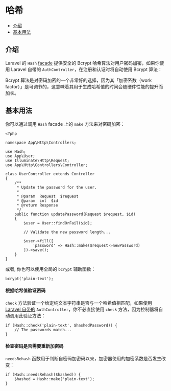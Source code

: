 # 哈希

- [介绍](#introduction)
- [基本用法](#basic-usage)

<a name="introduction"></a>
## 介绍

Laravel 的 `Hash` [facade](/docs/{{version}}/facades) 提供安全的 Bcrypt 哈希算法对用户密码加密，如果你使用 Laravel 自带的 `AuthController`，在注册和认证时将自动使用 Bcrypt 算法：

Bcrypt 算法是对密码加密的一个非常好的选择，因为其「加密系数（work factor）」是可调节的，这意味着其用于生成哈希值的时间会随硬件性能的提升而加长。

<a name="basic-usage"></a>
## 基本用法

你可以通过调用 `Hash` facade 上的 `make` 方法来对密码加密：

	<?php

	namespace App\Http\Controllers;

	use Hash;
	use App\User;
	use Illuminate\Http\Request;
	use App\Http\Controllers\Controller;

	class UserController extends Controller
	{
		/**
		 * Update the password for the user.
		 *
		 * @param  Request  $request
		 * @param  int  $id
		 * @return Response
		 */
		public function updatePassword(Request $request, $id)
		{
			$user = User::findOrFail($id);

			// Validate the new password length...

			$user->fill([
				'password' => Hash::make($request->newPassword)
			])->save();
		}
	}


或者, 你也可以使用全局的 `bcrypt` 辅助函数：

	bcrypt('plain-text');

#### 根据哈希值验证密码

`check` 方法验证一个给定纯文本字符串是否与一个哈希值相匹配，如果使用 [Laravel 自带的](/docs/{{version}}/authentication) `AuthController`，你不必直接使用 `check` 方法，因为控制器将自动调用此验证方法：

	if (Hash::check('plain-text', $hashedPassword)) {
		// The passwords match...
	}

#### 检查密码是否需要重新加密码

`needsRehash` 函数用于判断自密码加密码以来，加密器使用的加密系数是否发生改变：

	if (Hash::needsRehash($hashed)) {
		$hashed = Hash::make('plain-text');
	}
